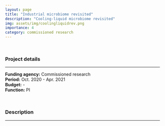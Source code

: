 ```yaml
---
layout: page
title: "Industrial microbiome revisited"
description: "Cooling-liquid microbiome revisited"
img: assets/img/coolingliquidrev.png
importance: 4
category: commissioned research
---
```


<br>

### **Project details**

***
**Funding agency:** Commissioned research  
**Period:** Oct. 2020 - Apr. 2021  
**Budget:** -  
**Function:** PI  

<br>

### **Description**

***
